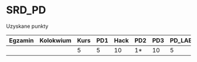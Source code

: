 # SRD_PD
Uzyskane punkty

|Egzamin   |Kolokwium   |Kurs   |PD1   |Hack   |PD2   |PD3   |PD_LAB   |PD4   |MIT   |MIT_PD   |SUMA   | ZDAJE  |
|---|---|---|---|---|---|---|---|---|---|---|---|---|
|   |   | 5 | 5 |10 | 1*|10 | 5 | 5 |   |   | 41|/50|
